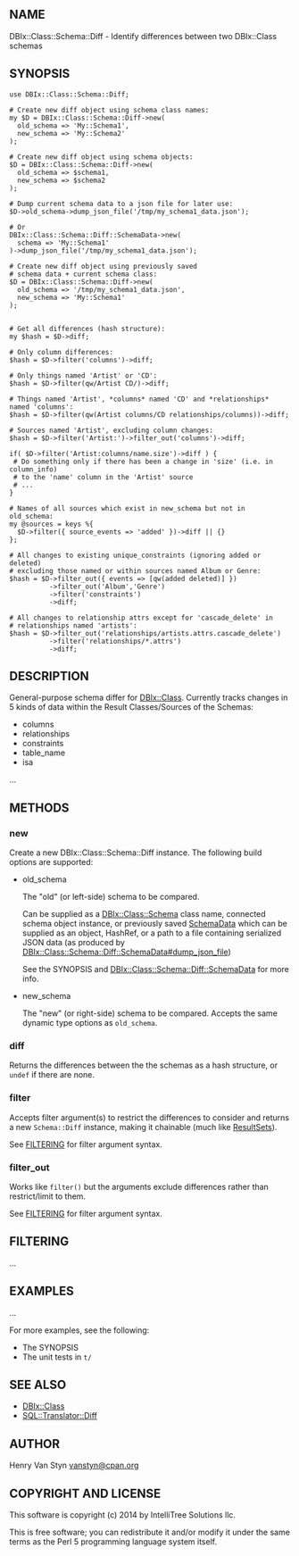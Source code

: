 ## NAME

DBIx::Class::Schema::Diff - Identify differences between two DBIx::Class schemas

## SYNOPSIS

    use DBIx::Class::Schema::Diff;

    # Create new diff object using schema class names:
    my $D = DBIx::Class::Schema::Diff->new(
      old_schema => 'My::Schema1',
      new_schema => 'My::Schema2'
    );
    
    # Create new diff object using schema objects:
    $D = DBIx::Class::Schema::Diff->new(
      old_schema => $schema1,
      new_schema => $schema2
    );
    
    # Dump current schema data to a json file for later use:
    $D->old_schema->dump_json_file('/tmp/my_schema1_data.json');
    
    # Or
    DBIx::Class::Schema::Diff::SchemaData->new(
      schema => 'My::Schema1'
    )->dump_json_file('/tmp/my_schema1_data.json');
    
    # Create new diff object using previously saved 
    # schema data + current schema class:
    $D = DBIx::Class::Schema::Diff->new(
      old_schema => '/tmp/my_schema1_data.json',
      new_schema => 'My::Schema1'
    );
    
    
    # Get all differences (hash structure):
    my $hash = $D->diff;
    
    # Only column differences:
    $hash = $D->filter('columns')->diff;
    
    # Only things named 'Artist' or 'CD':
    $hash = $D->filter(qw/Artist CD/)->diff;
    
    # Things named 'Artist', *columns* named 'CD' and *relationships* named 'columns':
    $hash = $D->filter(qw(Artist columns/CD relationships/columns))->diff;
    
    # Sources named 'Artist', excluding column changes:
    $hash = $D->filter('Artist:')->filter_out('columns')->diff;
    
    if( $D->filter('Artist:columns/name.size')->diff ) {
     # Do something only if there has been a change in 'size' (i.e. in column_info)
     # to the 'name' column in the 'Artist' source
     # ...
    }
    
    # Names of all sources which exist in new_schema but not in old_schema:
    my @sources = keys %{ 
      $D->filter({ source_events => 'added' })->diff || {}
    };
    
    # All changes to existing unique_constraints (ignoring added or deleted)
    # excluding those named or within sources named Album or Genre:
    $hash = $D->filter_out({ events => [qw(added deleted)] })
              ->filter_out('Album','Genre')
              ->filter('constraints')
              ->diff;
    
    # All changes to relationship attrs except for 'cascade_delete' in 
    # relationships named 'artists':
    $hash = $D->filter_out('relationships/artists.attrs.cascade_delete')
              ->filter('relationships/*.attrs')
              ->diff;

## DESCRIPTION

General-purpose schema differ for [DBIx::Class](https://metacpan.org/pod/DBIx::Class). Currently tracks changes in 5 kinds of data
within the Result Classes/Sources of the Schemas:

- columns
- relationships
- constraints
- table\_name
- isa

...

## METHODS

### new

Create a new DBIx::Class::Schema::Diff instance. The following build options are supported:

- old\_schema

    The "old" (or left-side) schema to be compared. 

    Can be supplied as a [DBIx::Class::Schema](https://metacpan.org/pod/DBIx::Class::Schema) class name, connected schema object instance, 
    or previously saved [SchemaData](https://metacpan.org/pod/DBIx::Class::Schema::Diff::SchemaData) which can be 
    supplied as an object, HashRef, or a path to a file containing serialized JSON data (as 
    produced by [DBIx::Class::Schema::Diff::SchemaData#dump\_json\_file](https://metacpan.org/pod/DBIx::Class::Schema::Diff::SchemaData#dump_json_file))

    See the SYNOPSIS and [DBIx::Class::Schema::Diff::SchemaData](https://metacpan.org/pod/DBIx::Class::Schema::Diff::SchemaData) for more info.

- new\_schema

    The "new" (or right-side) schema to be compared. Accepts the same dynamic type options 
    as `old_schema`.

### diff

Returns the differences between the the schemas as a hash structure, or `undef` if there are none.

### filter

Accepts filter argument(s) to restrict the differences to consider and returns a new `Schema::Diff` 
instance, making it chainable (much like [ResultSets](https://metacpan.org/pod/DBIx::Class::ResultSet#search_rs)).

See [FILTERING](https://metacpan.org/pod/DBIx::Class::Schema::Diff#FILTERING) for filter argument syntax.

### filter\_out

Works like `filter()` but the arguments exclude differences rather than restrict/limit to them.

See [FILTERING](https://metacpan.org/pod/DBIx::Class::Schema::Diff#FILTERING) for filter argument syntax.

## FILTERING

...

## EXAMPLES

...

For more examples, see the following:

- The SYNOPSIS
- The unit tests in `t/`

## SEE ALSO

- [DBIx::Class](https://metacpan.org/pod/DBIx::Class)
- [SQL::Translator::Diff](https://metacpan.org/pod/SQL::Translator::Diff)

## AUTHOR

Henry Van Styn <vanstyn@cpan.org>

## COPYRIGHT AND LICENSE

This software is copyright (c) 2014 by IntelliTree Solutions llc.

This is free software; you can redistribute it and/or modify it under
the same terms as the Perl 5 programming language system itself.
